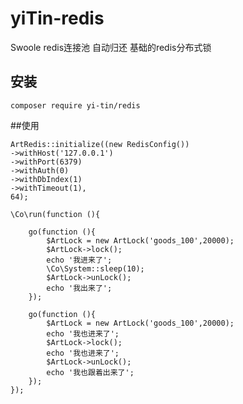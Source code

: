 # yiTin-redis
Swoole redis连接池 自动归还 基础的redis分布式锁

## 安装
`composer require yi-tin/redis`

##使用

    ArtRedis::initialize((new RedisConfig())
    ->withHost('127.0.0.1')
    ->withPort(6379)
    ->withAuth(0)
    ->withDbIndex(1)
    ->withTimeout(1),
    64);
    
    \Co\run(function (){
    
        go(function (){
            $ArtLock = new ArtLock('goods_100',20000);
            $ArtLock->lock();
            echo '我进来了';
            \Co\System::sleep(10);
            $ArtLock->unLock();
            echo '我出来了';
        });
    
        go(function (){
            $ArtLock = new ArtLock('goods_100',20000);
            echo '我也进来了';
            $ArtLock->lock();
            echo '我也进来了';
            $ArtLock->unLock();
            echo '我也跟着出来了';
        });
    });
